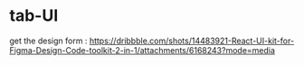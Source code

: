 # tab-UI
get the design form : https://dribbble.com/shots/14483921-React-UI-kit-for-Figma-Design-Code-toolkit-2-in-1/attachments/6168243?mode=media
